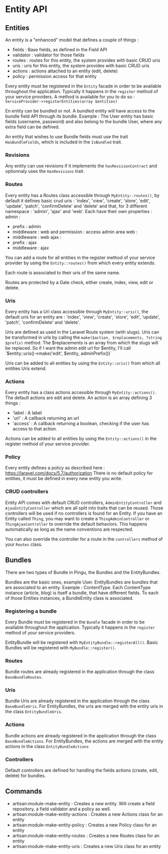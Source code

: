 # Entity API

## Entities

An entity is a "enhanced" model that defines a couple of things :

- fields : Base fields, as defined in the Field API
- validator : validator for those fields
- routes : routes for this entity, the system provides with basic CRUD uris
- uris : uris for this entity, the system provides with basic CRUD uris
- actions : actions attached to an entity (edit, delete)
- policy : permission access for that entity

Every entity must be registered in the `Entity` facade in order to be available throughout the application. Typically it happens in the `register` method of your service providers.
A method is available for you to do so : `ServiceProvider->registerEntities(array $entities)`

En entity can be bundled or not. A bundled entity will have access to the bundle field API through its bundle.
Example : The User entity has basic fields (username, password) and also belong to the bundle User, where any extra field can be defined.

An entity that wishes to use Bundle fields must use the trait `HasBundleFields`, which is included in the `IsBundled` trait.

### Revisions

Any entity can use revisions if it implements the `hasRevisionContract` and optionnaly uses the `HasRevisions` trait.

### Routes

Every entity has a Routes class accessible through `MyEntity::routes()`, by default it defines basic crud uris : 'index', 'view', 'create', 'store', 'edit', 'update', 'patch', 'confirmDelete' and 'delete' and that, for 3 different namespace : 'admin', 'ajax' and 'web'.
Each have their own properties :
admin :
- prefix : admin
- middleware : web and permission : access admin area
web :
- middleware : web
ajax :
- prefix : ajax
- middleware : ajax

You can add a route for all entities in the register method of your service provider by using the `Entity::routes()` from which every entity extends.

Each route is associated to their uris of the same name.

Routes are protected by a Gate check, either create, index, view, edit or delete.

### Uris

Every entity has a Uri class accessible through `MyEntity::uris()`, the default uris for an entity are : 'index', 'view', 'create', 'store', 'edit', 'update', 'patch', 'confirmDelete' and 'delete'.

Uris are defined as used in the Laravel Route system (with slugs).
Uris can be transformed in urls by calling the `make($action, $replacements, ?string $prefix)` method. The $replacements is an array from which the slugs will be replaced. So if I want the admin edit url for $entity, I'll call `$entity::uris()->make('edit', $entity, adminPrefix())`

Uris can be added to all entities by using the `Entity::uris()` from which all entities Uris extend.

### Actions

Every entity has a class actions accessible through `MyEntity::actions()`. The default actions are edit and delete.
An action is an array defining 3 things :
- 'label : A label
- 'url' : A callback returning an url
- 'access' : A callback returning a boolean, checking if the user has access to that action.

Actions can be added to all entities by using the `Entity::actions()` in the register method of your service provider.

### Policy

Every entity defines a policy as described here : https://laravel.com/docs/5.7/authorization
There is no default policy for entities, it must be defined in every new entity you write.

### CRUD controllers

Entity API comes with default CRUD controllers, `ÀdminEntityController` and `AjaxEntityController` which are all split into traits that can be reused.
Those controllers will be used if no controllers is found for an Entity. If you have an Entity called `Thing`, you may want to create a `ThingAdminController` or `ThingAjaxController` to override the default behaviors. This happens automatically as long as the name conventions are respected.

You can also override the controller for a route in the `controllers` method of your `Routes` class.

## Bundles

There are two types of Bundle in Pingu, the Bundles and the EntityBundles.

Bundles are the basic ones, example User.
EntityBundles are bundles that are associated to an entity. Example : ContentType.
Each ContentType instance (article, blog) is itself a bundle, that have different fields. To each of those Entities instances, a BundleEntity class is associated.

### Registering a bundle

Every Bundle must be registered in the `Bundle` facade in order to be available throughout the application. Typically it happens in the `register` method of your service providers.

EntityBundle will be registered with `MyEntityBundle::registerAll()`.
Basic Bundles will be registered with `MyBundle::register()`.

### Routes

Bundle routes are already registered in the application through the class `BaseBundleRoutes`.

### Uris

Bundle Uris are already registered in the application through the class `BaseBundleUris`. For EntityBundles, the uris are merged with the entity uris in the class `EntityBundleUris`.

### Actions

Bundle actions are already registered in the application through the class `BaseBundleActions`. For EntityBundles, the actions are merged with the entity actions in the class `EntityBundleActions`

### Controllers

Default controllers are defined for handling the fields actions (create, edit, delete) for bundles.

## Commands

- artisan:module-make-entity : Creates a new entity. Will create a field repository, a field validator and a policy as well.
- artisan:module-make-entity-actions : Creates a new Actions class for an entity
- artisan:module-make-entity-policy : Creates a new Policy class for an entity
- artisan:module-make-entity-routes : Creates a new Routes class for an entity
- artisan:module-make-entity-uris : Creates a new Uris class for an entity